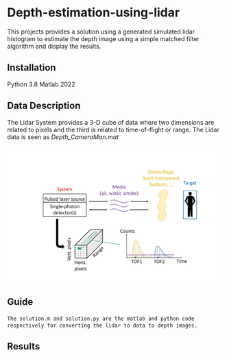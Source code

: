 # Depth-estimation-using-lidar
This projects provides a solution using a generated simulated lidar histogram to estimate the depth image using a simple matched filter algorithm and display the results.

## Installation
Python 3.8
Matlab 2022

## Data Description
The Lidar System provides a 3-D cube of data where two dimensions are related to pixels and the third is related to time-of-flight or range. 
The Lidar data is seen as _Depth_CameraMan.mat_

![lidar data](result/lidar.jpg) 

## Guide
```
The solution.m and solution.py are the matlab and python code respectively for converting the lidar to data to depth images.
```

## Results



